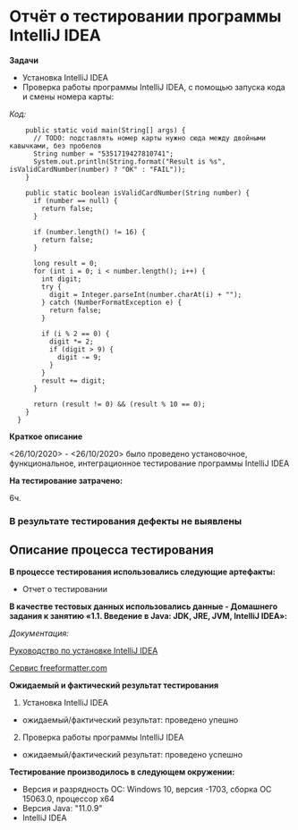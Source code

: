 # Отчёт о тестировании программы IntelliJ IDEA

**Задачи**

- Установка IntelliJ IDEA
- Проверка работы программы IntelliJ IDEA, с помощью  запуска кода и смены номера карты:

*Код:*
  ```public class Main {
      public static void main(String[] args) {
        // TODO: подставлять номер карты нужно сюда между двойными кавычками, без пробелов
        String number = "5351719427810741";
        System.out.println(String.format("Result is %s", isValidCardNumber(number) ? "OK" : "FAIL"));
      }
    
      public static boolean isValidCardNumber(String number) {
        if (number == null) {
          return false;
        }
    
        if (number.length() != 16) {
          return false;
        }
    
        long result = 0;
        for (int i = 0; i < number.length(); i++) {
          int digit;
          try {
            digit = Integer.parseInt(number.charAt(i) + "");
          } catch (NumberFormatException e) {
            return false;
          }
    
          if (i % 2 == 0) {
            digit *= 2;
            if (digit > 9) {
              digit -= 9;
            }
          }
          result += digit;
        }
    
        return (result != 0) && (result % 10 == 0);
      }
    }
```


**Краткое описание**

<26/10/2020> - <26/10/2020> было проведено установочное, функциональное, интеграционное тестирование программы IntelliJ IDEA

**На тестирование затрачено:** 

6ч.

### В результате тестирования  дефекты не выявлены


## Описание процесса тестирования

**В процессе тестирования использовались следующие артефакты:**

- Отчет о тестировании


**В качестве тестовых данных использовались данные - Домашнего задания к занятию «1.1. Введение в Java: JDK, JRE, JVM, IntelliJ IDEA»:**

*Документация:*

[Руководство по установке IntelliJ IDEA](https://github.com/netology-code/javaqa-homeworks/blob/master/intro/idea.md)

[Сервис freeformatter.com](https://www.freeformatter.com/credit-card-number-generator-validator.html)




**Ожидаемый и фактический результат тестирования**

1. Установка IntelliJ IDEA
- ожидаемый/фактический результат:  проведено упешно
2. Проверка работы программы IntelliJ IDEA
- ожидаемый/фактический результат: проведено успешно

 
 

**Тестирование производилось в следующем окружении:**

- Версия и разрядность ОС: Windows 10, версия -1703, сборка ОС 15063.0, процессор х64 
- Версия Java: "11.0.9" 
- IntelliJ IDEA
